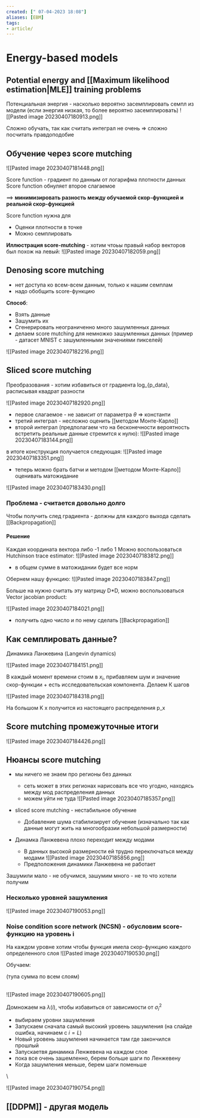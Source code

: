 ```yaml
---
created: [" 07-04-2023 18:08"]
aliases: [EBM]
tags:
- article/
---
```


# Energy-based models

## Potential energy and [[Maximum likelihood estimation|MLE]] training problems

Потенциальная энергия - насколько вероятно засемплировать семпл из модели (если энергия низкая, то более вероятно засемплировать)
![[Pasted image 20230407180913.png]]

Сложно обучать, так как считать интеграл не очень => сложно посчитать правдоподобие

## Обучение через score mutching

![[Pasted image 20230407181448.png]]

Score function - градиент по данным от логарифма плотности данных
Score function обнуляет второе слагаемое

==> **минимизировать разность между обучаемой скор-функцией и реальной скор-функцией**

Score function нужна для
- Оценки плотности в точке
- Можно семплировать

**Иллюстрация score-mutching** - хотим чтоьы правый набор векторов был похож на левый:
![[Pasted image 20230407182059.png]]

## Denosing score mutching
- нет доступа ко всем-всем данным, только к нашим семплам
- надо обобщить score-функцию

**Способ**:
- Взять данные
- Зашумить их
- Сгенерировать неограниченно много зашумленных данных
- делаем score mutching для немножко зашумленных данных (пример - датасет MNIST с зашумленными значениями пикселей)

![[Pasted image 20230407182216.png]]

## Sliced score mutching

Преобразования - хотим избавиться от градиента log_{p_data}, расписывая квадрат разности


![[Pasted image 20230407182920.png]]

- первое слагаемое - не зависит от параметра $\theta$ => константи
- третий интеграл - несложно оценить [[методом Монте-Карло]]
- второй интеграл (предполагаем что на бесконечности вероятность встретить реальные данные стремится к нулю):
![[Pasted image 20230407183144.png]]

в итоге конструкция получается следующая:
![[Pasted image 20230407183351.png]]
- теперь можно брать батчи и методом [[методом Монте-Карло]] оценивать матожидание

![[Pasted image 20230407183430.png]]

### Проблема - считается довольно долго
Чтобы получить след градиента - должны для каждого выхода сделать [[Backpropagation]]

#### Решение
Каждая координата вектора либо -1 либо 1
Можно воспользоваться Hutchinson trace estimator:
![[Pasted image 20230407183812.png]]
- в общем сумме в матожидании будет все норм

Обернем нашу функцию:
![[Pasted image 20230407183847.png]]

Больше на нужно считать эту матрицу D\*D, можно воспользоваться Vector jacobian product:

![[Pasted image 20230407184021.png]]
- получить одно число и по нему сделать [[Backpropagation]]

## Как семплировать данные?

Динамика Ланжевина (Langevin dynamics)

![[Pasted image 20230407184151.png]]

В каждый момент времени стоим в $x_i$, прибавляем шум и значение скор-функции + есть исследовательская компонента. Делаем К шагов

![[Pasted image 20230407184318.png]]

На большом K x получится из настоящего распределения p_x

## Score mutching промежуточные итоги

![[Pasted image 20230407184426.png]]


## Нюансы score mutching
- мы ничего не знаем про регионы без данных
	- сеть может в этих регионах нарисовать все что угодно, находясь между мод распределения данных
	- можем уйти не туда
		![[Pasted image 20230407185357.png]]
- sliced score mutching - нестабильное обучение
	- Добавление шума стабилизирует обучение (изначально так как данные могут жить на многообразии небольшой размерности)

- Динамка Ланжевена плохо переходит между модами
	- В данных высокой размерности ей трудно переключаться между модами
		![[Pasted image 20230407185856.png]]
	-  Предположения динамики Ланжевена не работает

Зашумили мало - не обучимся, зашумим много - не то что хотели получим

### Несколько уровней зашумления
![[Pasted image 20230407190053.png]]

### Noise condition score network (NCSN) - обусловим score-функцию на уровень i
На каждом уровне хотим чтобы функция имела скор-функцию каждого определенного слоя
![[Pasted image 20230407190530.png]]

Обучаем:

(тупа сумма по всем слоям)

\
![[Pasted image 20230407190605.png]]

Домножаем на $\lambda(i)$, чтобы избавиться от зависимости от $\sigma_i^2$


- выбираем уровни зашумления
- Запускаем сначала самый высокий уровень зашумления (на слайде ошибка, начинаем с $i=L$)
- Новый уровень зашумления начинается там где закончился прошлый
- Запускаетвя динамика Ленжевена на каждом слое
- пока все очень зашемленно, берем больше шаги по Ленжевену
- Когда зашумления меньше, берем шаги поменьше

\


![[Pasted image 20230407190754.png]]


## [[DDPM]] - другая модель